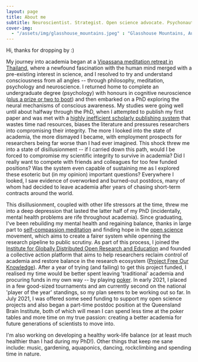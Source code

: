```yaml
---
layout: page
title: About me
subtitle: Neuroscientist. Strategist. Open science advocate. Psychonaut. Meditator. Dancer.
cover-img: 
  - "/assets/img/glasshouse_mountains.jpeg" : "Glasshouse Mountains, Australia (2020)"
---
```


Hi, thanks for dropping by :)

My journey into academia began at a [Vipassana meditation retreat in Thailand](https://www.suanmokkh-idh.org/), where a newfound fascination with the human mind merged with a pre-existing interest in science, and I resolved to try and understand consciousness from all angles -- through philosophy, meditation, psychology and neuroscience. I returned home to complete an undergraduate degree (psychology) with honours in cognitive neuroscience ([plus a prize or two to boot](https://coopersmout.com/awards/)) and then embarked on a PhD exploring the neural mechanisms of conscious awareness. My studies were going well until about halfway through the PhD, when I attempted to publish my first paper and was met with a [highly inefficient scholarly publishing system](https://aeon.co/ideas/scholarly-publishing-is-broken-heres-how-to-fix-it) that wastes time nad resources, biases the literature and pressures researchers into compromising their integrity. The more I looked into the state of academia, the more dismayed I became, with employment prospects for researchers being far worse than I had ever imagined. This shock threw me into a state of disillusionment -- if I carried down this path, would I be forced to compromise my scientific integrity to survive in academia? Did I really want to compete with friends and colleagues for too few funded positions? Was the system even capable of sustaining me as I explored these esoteric but (in my opinion) important questions? Everywhere I looked, I saw evidence of overworked and burned-out postdocs, many of whom had decided to leave academia after years of chasing short-term contracts around the world.

This disillusionment, coupled with other life stressors at the time, threw me into a deep depression that lasted the latter half of my PhD (incidentally, mental health problems are rife throughout academia). Since graduating, I've been rebuilding my mental health and regaining balance, thanks in large part to [self-compassion meditation](https://self-compassion.org/category/exercises/#exercises) and finding hope in the [open science](/openscience) movement, which aims to create a fairer system while openning the research pipeline to public scrutiny. As part of this process, I joined the [Institute for Globally Distributed Open Research and Education](https://igdore.org/) and founded a collective action platform that aims to help researchers reclaim control of academia and restore balance in the research ecosystem ([Project Free Our Knowledge](https://freeourknowledge.org/)). After a year of trying (and failing) to get this project funded, I realised my time would be better spent leaving 'traditional' academia and procuring funds in my own way -- by playing [poker](/poker). In early 2021, I placed in a few good-sized tournaments and am currently second on the national 'player of the year' standings, so my plan seems to be working out so far. In July 2021, I was offered some seed funding to support my open science projects and also began a part-time postdoc position at the Queensland Brain Institute, both of which will mean I can spend less time at the poker tables and more time on my true passion: creating a better academia for future generations of scientists to move into.

I'm also working on developing a healthy work-life balance (or at least much healthier than I had during my PhD!). Other things that keep me sane include: music, gardening, aquaponics, dancing, rockclimbing and spending time in nature. 
